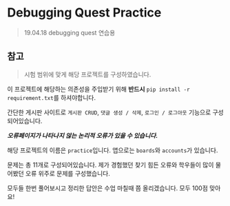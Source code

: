 # Debugging Quest Practice

> 19.04.18 debugging quest 연습용

## 참고

> 시험 범위에 맞게 해당 프로젝트를 구성하였습니다.

이 프로젝트에 해당하는 의존성을 주입받기 위해 **반드시** `pip install -r requirement.txt`를 하셔야합니다.

간단한 게시판 사이트로 `게시판 CRUD`, `댓글 생성 / 삭제`, `로그인 / 로그아웃` 기능으로 구성되어있습니다.

***오류페이지가 나타나지 않는 논리적 오류가 있을 수 있습니다.***

해당 프로젝트의 이름은 `practice`입니다. 앱으로는 `boards`와 `accounts`가 있습니다.

문제는 총 11개로 구성되어있습니다. 제가 경험했던 찾기 힘든 오류와 학우들이 많이 물어봤던 오류 위주로 문제를 구성했습니다.

모두들 한번 풀어보시고 정리한 답안은 수업 마칠때 쯤 올리겠습니다. 모두 100점 맞아요!
